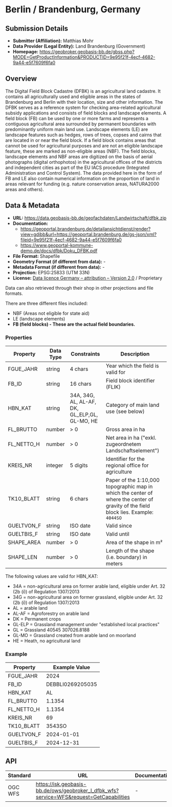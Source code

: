 # Berlin / Brandenburg, Germany

## Submission Details

- **Submitter (Affiliation):** Matthias Mohr
- **Data Provider (Legal Entity):** Land Brandenburg (Government)
- **Homepage:** https://geobroker.geobasis-bb.de/gbss.php?MODE=GetProductInformation&PRODUCTID=9e95f21f-4ecf-4682-9a44-e5f7609f6fa0

## Overview

The Digital Field Block Cadastre (DFBK) is an agricultural land cadastre. It contains all agriculturally used and eligible areas in the states of Brandenburg and Berlin with their location, size and other information. The DFBK serves as a reference system for checking area-related agricultural subsidy applications and consists of field blocks and landscape elements. A field block (FB) can be used by one or more farms and represents a contiguous agricultural area surrounded by permanent boundaries with predominantly uniform main land use. Landscape elements (LE) are landscape features such as hedges, rows of trees, copses and cairns that are located in or near the field block.
If a field block contains areas that cannot be used for agricultural purposes and are not an eligible landscape feature, these are marked as non-eligible areas (NBF).
The field blocks, landscape elements and NBF areas are digitized on the basis of aerial photographs (digital orthophotos) in the agricultural offices of the districts and independent cities as part of the EU IACS procedure (Integrated Administration and Control System). The data provided here in the form of FB and LE also contain numerical information on the proportion of land in areas relevant for funding (e.g. nature conservation areas, NATURA2000 areas and others).

## Data & Metadata

- **URL:** https://data.geobasis-bb.de/geofachdaten/Landwirtschaft/dfbk.zip
- **Documentation:**
  - https://geoportal.brandenburg.de/detailansichtdienst/render?view=gdibb&url=https://geoportal.brandenburg.de/gs-json/xml?fileid=9e95f21f-4ecf-4682-9a44-e5f7609f6fa0
  - https://www.geoportal-kommune-demo.de/docs/dfbk/Doku_DFBK.pdf
- **File Format:** Shapefile
- **Geometry Format (if different from data):** -
- **Metadata Format (if different from data):** -
- **Projection:** EPSG:25833 (UTM 33N)
- **License:** [Data licence Germany – attribution – Version 2.0](https://www.govdata.de/dl-de/by-2-0) / Proprietary

Data can also retrieved through their shop in other projections and file formats.

There are three different files included:

- NBF (Areas not eligible for state aid)
- LE (landscape elements)
- **FB (field blocks) - These are the actual field boundaries.**

### Properties

| Property   | Data Type | Constraints                                   | Description                                                  |
| ---------- | --------- | --------------------------------------------- | ------------------------------------------------------------ |
| FGUE_JAHR  | string    | 4 chars                                       | Year which the field is valid for                            |
| FB_ID      | string    | 16 chars                                      | Field block identifier (FLIK)                                |
| HBN_KAT    | string    | 34A, 34G, AL, AL-AF, DK, GL_ELP,GL, GL-MO, HE | Category of main land use (see below)                        |
| FL_BRUTTO  | number    | > 0                                           | Gross area in ha                                             |
| FL_NETTO_H | number    | > 0                                           | Net area in ha ("exkl. zugeordnetem Landschaftselement")     |
| KREIS_NR   | integer   | 5 digits                                      | Identifier for the regional office for agriculture           |
| TK10_BLATT | string    | 6 chars                                       | Paper of the 1:10,000 topographic map in which the center of where the center of gravity of the field block lies. Example: `4044SO` |
| GUELTVON_F | string    | ISO date                                      | Valid since                                                  |
| GUELTBIS_F | string    | ISO date                                      | Valid until                                                  |
| SHAPE_AREA | number    | > 0                                           | Area of the shape in m²                                      |
| SHAPE_LEN  | number    | > 0                                           | Length of the shape (i.e. boundary) in meters                |

The following values are valid for HBN_KAT:

- 34A = non-agricultural area on former arable land, eligible under Art. 32 (2b (i)) of Regulation 1307/2013
- 34G = non-agricultural area on former grassland, eligible under Art. 32 (2b (i)) of Regulation 1307/2013
- AL = arable land 
- AL-AF = Agroforestry on arable land
- DK = Permanent crops
- GL-ELP = Grassland management under "established local practices"
- GL = Grassland 40545 307026.8188
- GL-MO = Grassland created from arable land on moorland
- HE = Heath, no agricultural land

### Example

| Property   | Example Value    |
| ---------- | ---------------- |
| FGUE_JAHR  | 2024             |
| FB_ID      | DEBBLI0269205035 |
| HBN_KAT    | AL               |
| FL_BRUTTO  | 1.1354           |
| FL_NETTO_H | 1.1354           |
| KREIS_NR   | 69               |
| TK10_BLATT | 3543SO           |
| GUELTVON_F | 2024-01-01       |
| GUELTBIS_F | 2024-12-31       |

## API

| Standard | URL | Documentation |
| -------- | --- | ------------- |
| OGC WFS  | https://isk.geobasis-bb.de/ows/geobroker_l_dfbk_wfs?service=WFS&request=GetCapabilities | - |

